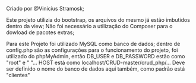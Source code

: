 Criado por @Vinicius Stramosk;

Este projeto utilizia do bootstrap, os arquivos do mesmo já estão imbutidos dentro da view;
Não foi necessário a utilização do Composer para o dowload de pacotes extras;

Para este Projeto foi utilizado MySQL como banco de dados;
dentro de config.php são as configurações para o funcionamento do projeto,
foi utilizado do phpMyAdmin, então DB_USER e DB_PASSWORD estão como "root" e " "...
HOST está como localhost/CRUD-master/crud_php/...
Deve ser definido o nome do banco de dados aqui também, como padrão está "clientes"
